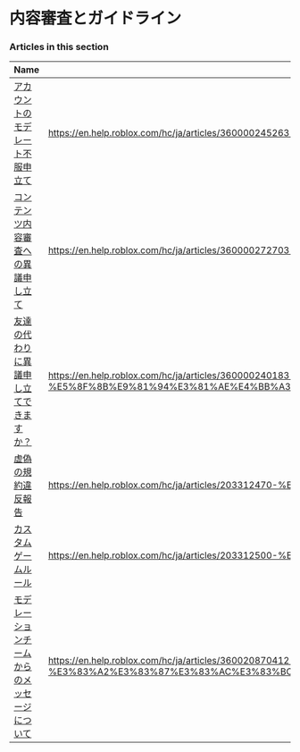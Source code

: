 # 内容審査とガイドライン  
### Articles in this section
Name|URL
-|-
[アカウントのモデレート不服申立て](./アカウントのモデレート不服申立て.html) |https://en.help.roblox.com/hc/ja/articles/360000245263-%E3%82%A2%E3%82%AB%E3%82%A6%E3%83%B3%E3%83%88%E3%81%AE%E3%83%A2%E3%83%87%E3%83%AC%E3%83%BC%E3%83%88%E4%B8%8D%E6%9C%8D%E7%94%B3%E7%AB%8B%E3%81%A6
[コンテンツ内容審査への異議申し立て](./コンテンツ内容審査への異議申し立て.html) |https://en.help.roblox.com/hc/ja/articles/360000272703-%E3%82%B3%E3%83%B3%E3%83%86%E3%83%B3%E3%83%84%E5%86%85%E5%AE%B9%E5%AF%A9%E6%9F%BB%E3%81%B8%E3%81%AE%E7%95%B0%E8%AD%B0%E7%94%B3%E3%81%97%E7%AB%8B%E3%81%A6
[友達の代わりに異議申し立てできますか？](./友達の代わりに異議申し立てできますか？.html) |https://en.help.roblox.com/hc/ja/articles/360000240183-%E5%8F%8B%E9%81%94%E3%81%AE%E4%BB%A3%E3%82%8F%E3%82%8A%E3%81%AB%E7%95%B0%E8%AD%B0%E7%94%B3%E3%81%97%E7%AB%8B%E3%81%A6%E3%81%A7%E3%81%8D%E3%81%BE%E3%81%99%E3%81%8B-
[虚偽の規約違反報告](./虚偽の規約違反報告.html) |https://en.help.roblox.com/hc/ja/articles/203312470-%E8%99%9A%E5%81%BD%E3%81%AE%E8%A6%8F%E7%B4%84%E9%81%95%E5%8F%8D%E5%A0%B1%E5%91%8A
[カスタムゲームルール](./カスタムゲームルール.html) |https://en.help.roblox.com/hc/ja/articles/203312500-%E3%82%AB%E3%82%B9%E3%82%BF%E3%83%A0%E3%82%B2%E3%83%BC%E3%83%A0%E3%83%AB%E3%83%BC%E3%83%AB
[モデレーションチームからのメッセージについて](./モデレーションチームからのメッセージについて.html) |https://en.help.roblox.com/hc/ja/articles/360020870412-%E3%83%A2%E3%83%87%E3%83%AC%E3%83%BC%E3%82%B7%E3%83%A7%E3%83%B3%E3%83%81%E3%83%BC%E3%83%A0%E3%81%8B%E3%82%89%E3%81%AE%E3%83%A1%E3%83%83%E3%82%BB%E3%83%BC%E3%82%B8%E3%81%AB%E3%81%A4%E3%81%84%E3%81%A6